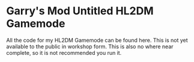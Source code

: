 # Garry's Mod Untitled HL2DM Gamemode
All the code for my HL2DM Gamemode can be found here. This is not yet available to the public in workshop form.
  This is also no where near complete, so it is not recommended you run it.
